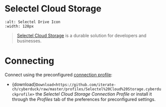 Selectel Cloud Storage
===

```{image} _images/selectel.png
:alt: Selectel Drive Icon
:width: 128px
```

> [Selectel Cloud Storage](https://selectel.ru/en/services/cloud/storage/) is a durable solution for developers and businesses.

# Connecting

Connect using the preconfigured [connection profile](../../cyberduck/connection.md#connection-profiles):

- {download}`Download<https://github.com/iterate-ch/cyberduck/raw/master/profiles/Selectel%20Cloud%20Storage.cyberduckprofile>` the *Selectel Cloud Storage Connection Profile* or install it through the *Profiles* tab of the preferences for preconfigured settings.